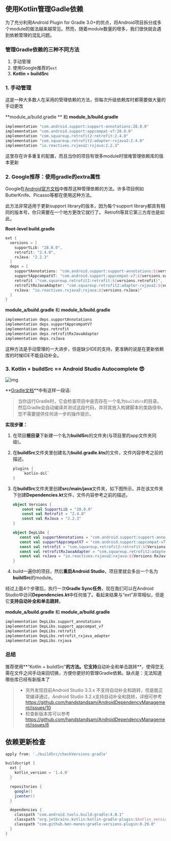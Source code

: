 ## 使用Kotlin管理Gadle依赖

为了充分利用Android Plugin for Gradle 3.0+的优点，将Android项目拆分成多个module的做法越来越常见。然而，随着module数量的增多，我们很快就会遇到依赖管理的混乱问题。

### 管理Gradle依赖的三种不同方法

1. 手动管理
2. 使用Google推荐的`ext`
3. **Kotlin + buildSrc**

### 1. 手动管理

这是一种大多数人在采用的管理依赖的方法，但每次升级依赖库时都需要做大量的手动更改

**module_a/build.gradle ** 和 **module_b/build.gradle**

```groovy
implementation "com.android.support:support-annotations:28.0.0"
implementation "com.android.support:appcompat-v7:28.0.0"
implementation "com.squareup.retrofit2:retrofit:2.4.0"
implementation "com.squareup.retrofit2:adapter-rxjava2:2.4.0"
implementation "io.reactivex.rxjava2:rxjava:2.2.3"
```

这里存在许多重复的配置，而且当你的项目有很多module时很难管理依赖库的版本更新

### 2. Google推荐：使用gradle的extra属性

Google在[Android官方文档](https://developer.android.com/studio/build/gradle-tips)中推荐这种管理依赖的方法。许多项目例如ButterKnife、Picasso等都在使用这种方法。

此方法非常适用于更新support library的版本，因为每个support library都具有相同的版本号，你只需要在一个地方更改它就行了。 Retrofit等其它第三方库也是如此。

**Root-level build.gradle**

```groovy
ext {
  versions = [
    supportLib: "28.0.0",
    retrofit: "2.4.0",
    rxJava: "2.2.3"
  ]
  deps = [
    supportAnnotations: "com.android.support:support-annotations:${versions.supportLib}",
    supportAppcompatV7: "com.android.support:appcompat-v7:${versions.supportLib}",
    retrofit :"com.squareup.retrofit2:retrofit:${versions.retrofit}",
    retrofitRxJavaAdapter: "com.squareup.retrofit2:adapter-rxjava2:${versions.retrofit}",
    rxJava: "io.reactivex.rxjava2:rxjava:${versions.rxJava}"
  ]
}
```

**module_a/build.gradle** 和 **module_b/build.gradle**

```groovy
implementation deps.supportAnnotations
implementation deps.supportAppcompatV7
implementation deps.retrofit
implementation deps.retrofitRxJavaAdapter
implementation deps.rxJava
```

这种方法是手动管理的一大进步，但是缺少IDE的支持，更准确的说是在更新依赖库的时候IDE不能自动补全。

### 3. Kotlin + buildSrc == Android Studio Autocomplete 😎

![img](https://user-gold-cdn.xitu.io/2018/5/31/163b57650aacdc7d?imageslim)

**[Gradle文档](https://docs.gradle.org/current/userguide/organizing_gradle_projects.html#sec:build_sources)**中有这样一段话:

> 当你运行Gradle时，它会检查项目中是否存在一个名为`buildSrc`的目录。然后Gradle会自动编译并测试这段代码，并将其放入构建脚本的类路径中。您不需要提供任何进一步的操作提示。

**实现步骤：**

1. 在项目**根目录**下新建一个名为**buildSrc**的文件夹(与项目里的app文件夹同级)。
2. 在**buildSrc**文件夹里创建名为**build.gradle.kts**的文件，文件内容参考之前的描述。

   ```groovy
   plugins {
       `kotlin-dsl`
   }
   ```

3. 在**buildSrc**文件夹里创建**src/main/java**文件夹，如下图所示。并在该文件夹下创建**Dependencies.kt**文件，文件内容参考之前的描述。

   ```kotlin
   object Versions {
       const val SupportLib = "28.0.0"
       const val Retrofit = "2.4.0"
       const val RxJava = "2.2.3"
   }

   object DepLibs {
      const val supportAnnotations = "com.android.support:support-annotations:${Versions.SupportLib}"
      const val supportAppcompatV7 = "com.android.support:appcompat-v7:${Versions.SupportLib}"
      const val retrofit = "com.squareup.retrofit2:retrofit:${Versions.Retrofit}"
      const val retrofitRxJavaAdapter = "com.squareup.retrofit2:adapter-rxjava2:${Versions.Retrofit}"
      const val rxJava = "io.reactivex.rxjava2:rxjava:${Versions.RxJava}"
   }
   ```

4. build一遍你的项目，然后**重启Android Studio**，项目里就会多出一个名为**buildSrc**的module。

经过上面4个步骤后，执行一次**Gradle Sync任务**，现在我们可以在Android Studio中访问**Dependencies.kt**中任何值了。看起来结果与“ext”非常相似，但是它**支持自动补全和单击跳转**。

**module_a/build.gradle** 和 **module_a/build.gradle**

```groovy
implementation DepLibs.support_annotations
implementation DepLibs.support_appcompat_v7
implementation DepLibs.retrofit
implementation DepLibs.retrofit_rxjava_adapter
implementation DepLibs.rxjava
```

### 总结

推荐使用**“Kotlin + buildSrc”**的方法。它支持**自动补全和单击跳转**，使得您无需在文件之间手动来回切换，方便你更好的管理Gradle依赖。缺点是：无法知道哪些库已经有新版本了

> - 另外发现目前Android Studio 3.3.x 不支持自动补全和跳转，但是能正常编译通过，Android Studio 3.2.x支持自动补全和跳转，详细可参考 https://github.com/handstandsam/AndroidDependencyManagement/issues/10
> - 检查新版本库可以参考 https://github.com/handstandsam/AndroidDependencyManagement/issues/6

## 依赖更新检查

```groovy
apply from: './buildSrc/checkVersions.gradle'

buildscript {
  ext {
    kotlin_version = '1.4.0'
  }

  repositories {
    google()
    jcenter()
  }

  dependencies {
    classpath "com.android.tools.build:gradle:4.0.1"
    classpath "org.jetbrains.kotlin:kotlin-gradle-plugin:$kotlin_version"
    classpath "com.github.ben-manes:gradle-versions-plugin:0.29.0"
  }
}
```
